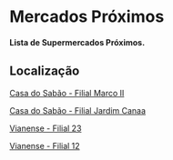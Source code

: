 # Mercados Próximos
#### Lista de Supermercados Próximos.

## Localização

[Casa do Sabão - Filial Marco II](https://www.google.com/maps/dir//Supermercado+Casa+do+Sab%C3%A3o,+Casa+do+sab%C3%A3o+Marco2+-+R.+Ministro+Lafaiete+de+Andrade,+1861+-+Marco+Dois,+Nova+Igua%C3%A7u+-+RJ,+26261-220/data=!4m6!4m5!1m1!4e2!1m2!1m1!1s0x996786a9fd5bf7:0xdd32da6a4c79b7e8?sa=X&ved=2ahUKEwjO68zBhvH-AhXQkZUCHX1KCBoQ48ADegQIBRAI)

[Casa do Sabão - Filial Jardim Canaa](https://www.google.com/maps/dir//Supermercados+Casa+do+Sab%C3%A3o+-+R.+Ministro+Lafaiete+de+Andrade,+864+-+Jardim+Canaa,+Nova+Igua%C3%A7u+-+RJ,+26261-220/data=!4m6!4m5!1m1!4e2!1m2!1m1!1s0x9967e703a92af7:0x84e6876b82a2bab8?sa=X&ved=2ahUKEwjO68zBhvH-AhXQkZUCHX1KCBoQ48ADegQIBxAI)

[Vianense - Filial 23](https://www.google.com/maps/dir//Vianense+Filial+23+Jardim+Alvorada+-+Av.+Ab%C3%ADlio+Augusto+T%C3%A1vora,+2956+-+Jardim+Alvorada,+Nova+Igua%C3%A7u+-+RJ,+26275-580/data=!4m6!4m5!1m1!4e2!1m2!1m1!1s0x9967618560f555:0x57639c8c9b7c439?sa=X&ved=2ahUKEwjH1N-MivH-AhVAmZUCHR42B0UQ48ADegQIBxAI)

[Vianense - Filial 12](https://www.google.com/maps/dir//Vianense+Filial+12+Nova+Igua%C3%A7u+-+Tv.+Dr+Tibau,+80+-+Loja+7+-+Centro,+Nova+Igua%C3%A7u+-+RJ,+26255-160/data=!4m6!4m5!1m1!4e2!1m2!1m1!1s0x996706127d60e9:0xc79306352fcd147c?sa=X&ved=2ahUKEwjH1N-MivH-AhVAmZUCHR42B0UQ48ADegQIFxAI)
